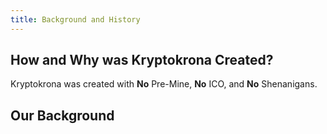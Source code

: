 ```yaml
---
title: Background and History
---
```


## How and Why was Kryptokrona Created?



Kryptokrona was created with **No** Pre-Mine, **No** ICO, and **No** Shenanigans.

## Our Background





